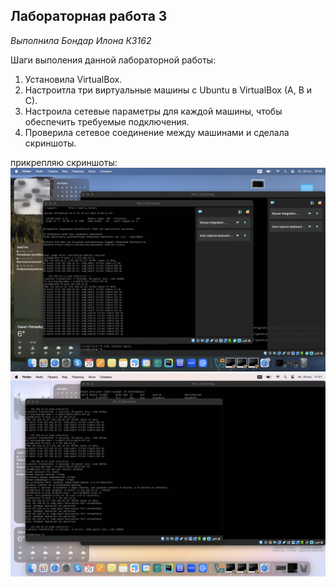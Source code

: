 ## Лабораторная работа 3

*Выполнила Бондар Илона К3162*

Шаги выполения данной лабораторной работы:
1. Установила VirtualBox.
2. Настроитла три виртуальные машины с Ubuntu в VirtualBox (A, B и C).
3. Настроила сетевые параметры для каждой машины, чтобы обеспечить требуемые подключения.
4. Проверила сетевое соединение между машинами и сделала скриншоты.

прикрепляю скриншоты:
![Screnshot](https://github.com/ilonabond/Lb-3/blob/main/Снимок%20экрана%202024-10-29%20в%2016.39.17.png)
![Screnshot](https://github.com/ilonabond/Lb-3/blob/main/Снимок%20экрана%202024-10-29%20в%2017.31.12.png)
